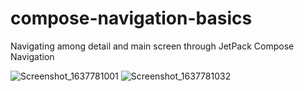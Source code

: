 # compose-navigation-basics
Navigating among detail and main screen through JetPack Compose Navigation

![Screenshot_1637781001](https://user-images.githubusercontent.com/78986854/143300557-b8b85dac-5e75-4ab9-ab60-a130cf54cbb1.png) ![Screenshot_1637781032](https://user-images.githubusercontent.com/78986854/143300611-84a34da3-5b11-4d74-8de0-ae05bfdfc0dc.png)



